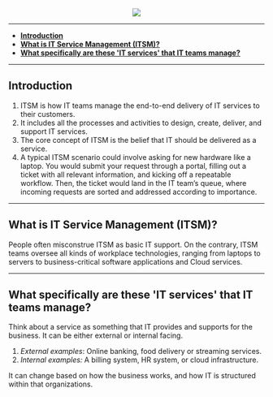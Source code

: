 <center><img src="../assets/ITSM_asset.png"></img></center>

---
- [**Introduction**](#introduction)
- [**What is IT Service Management (ITSM)?**](#what-is-it-service-management-itsm)
- [**What specifically are these 'IT services' that IT teams manage?**](#what-specifically-are-these-it-services-that-it-teams-manage)

---

## **Introduction**

1. ITSM is  how IT teams manage the end-to-end delivery of IT services to their customers.
2. It includes all the processes and activities to design, create, deliver, and support IT services.
3. The core concept of ITSM is the belief that IT should be delivered as a service.
4. A typical ITSM scenario could involve asking for new hardware like a laptop. You would submit your request through a portal, filling out a ticket with all relevant information, and kicking off a repeatable workflow. Then, the ticket would land in the IT team’s queue, where incoming requests are sorted and addressed according to importance.

---

## **What is IT Service Management (ITSM)?**

People often misconstrue ITSM as basic IT support. On the contrary, ITSM teams oversee all kinds of workplace technologies, ranging from laptops to servers to business-critical software applications and Cloud services.

---

## **What specifically are these 'IT services' that IT teams manage?**

Think about a service as something that IT provides and supports for the business. It can be either external or internal facing.

1. _External examples_: Online banking, food delivery or streaming services.
2. _Internal examples:_ A billing system, HR system, or cloud infrastructure.

It can change based on how the business works, and how IT is structured within that organizations.
